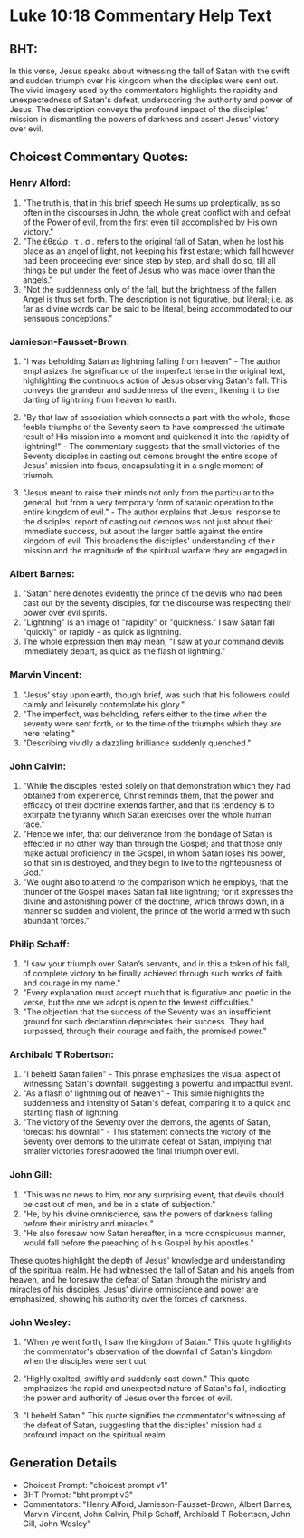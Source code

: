 # Luke 10:18 Commentary Help Text

## BHT:
In this verse, Jesus speaks about witnessing the fall of Satan with the swift and sudden triumph over his kingdom when the disciples were sent out. The vivid imagery used by the commentators highlights the rapidity and unexpectedness of Satan's defeat, underscoring the authority and power of Jesus. The description conveys the profound impact of the disciples' mission in dismantling the powers of darkness and assert Jesus' victory over evil.

## Choicest Commentary Quotes:
### Henry Alford:
1. "The truth is, that in this brief speech He sums up proleptically, as so often in the discourses in John, the whole great conflict with and defeat of the Power of evil, from the first even till accomplished by His own victory."
2. "The ἐθεώρ . τ . σ . refers to the original fall of Satan, when he lost his place as an angel of light, not keeping his first estate; which fall however had been proceeding ever since step by step, and shall do so, till all things be put under the feet of Jesus who was made lower than the angels."
3. "Not the suddenness only of the fall, but the brightness of the fallen Angel is thus set forth. The description is not figurative, but literal; i.e. as far as divine words can be said to be literal, being accommodated to our sensuous conceptions."

### Jamieson-Fausset-Brown:
1. "I was beholding Satan as lightning falling from heaven" - The author emphasizes the significance of the imperfect tense in the original text, highlighting the continuous action of Jesus observing Satan's fall. This conveys the grandeur and suddenness of the event, likening it to the darting of lightning from heaven to earth.

2. "By that law of association which connects a part with the whole, those feeble triumphs of the Seventy seem to have compressed the ultimate result of His mission into a moment and quickened it into the rapidity of lightning!" - The commentary suggests that the small victories of the Seventy disciples in casting out demons brought the entire scope of Jesus' mission into focus, encapsulating it in a single moment of triumph.

3. "Jesus meant to raise their minds not only from the particular to the general, but from a very temporary form of satanic operation to the entire kingdom of evil." - The author explains that Jesus' response to the disciples' report of casting out demons was not just about their immediate success, but about the larger battle against the entire kingdom of evil. This broadens the disciples' understanding of their mission and the magnitude of the spiritual warfare they are engaged in.

### Albert Barnes:
1. "Satan" here denotes evidently the prince of the devils who had been cast out by the seventy disciples, for the discourse was respecting their power over evil spirits.
2. "Lightning" is an image of "rapidity" or "quickness." I saw Satan fall "quickly" or rapidly - as quick as lightning.
3. The whole expression then may mean, "I saw at your command devils immediately depart, as quick as the flash of lightning."

### Marvin Vincent:
1. "Jesus' stay upon earth, though brief, was such that his followers could calmly and leisurely contemplate his glory." 
2. "The imperfect, was beholding, refers either to the time when the seventy were sent forth, or to the time of the triumphs which they are here relating."
3. "Describing vividly a dazzling brilliance suddenly quenched."

### John Calvin:
1. "While the disciples rested solely on that demonstration which they had obtained from experience, Christ reminds them, that the power and efficacy of their doctrine extends farther, and that its tendency is to extirpate the tyranny which Satan exercises over the whole human race."
2. "Hence we infer, that our deliverance from the bondage of Satan is effected in no other way than through the Gospel; and that those only make actual proficiency in the Gospel, in whom Satan loses his power, so that sin is destroyed, and they begin to live to the righteousness of God."
3. "We ought also to attend to the comparison which he employs, that the thunder of the Gospel makes Satan fall like lightning; for it expresses the divine and astonishing power of the doctrine, which throws down, in a manner so sudden and violent, the prince of the world armed with such abundant forces."

### Philip Schaff:
1. "I saw your triumph over Satan’s servants, and in this a token of his fall, of complete victory to be finally achieved through such works of faith and courage in my name."
2. "Every explanation must accept much that is figurative and poetic in the verse, but the one we adopt is open to the fewest difficulties."
3. "The objection that the success of the Seventy was an insufficient ground for such declaration depreciates their success. They had surpassed, through their courage and faith, the promised power."

### Archibald T Robertson:
1. "I beheld Satan fallen" - This phrase emphasizes the visual aspect of witnessing Satan's downfall, suggesting a powerful and impactful event.
2. "As a flash of lightning out of heaven" - This simile highlights the suddenness and intensity of Satan's defeat, comparing it to a quick and startling flash of lightning.
3. "The victory of the Seventy over the demons, the agents of Satan, forecast his downfall" - This statement connects the victory of the Seventy over demons to the ultimate defeat of Satan, implying that smaller victories foreshadowed the final triumph over evil.

### John Gill:
1. "This was no news to him, nor any surprising event, that devils should be cast out of men, and be in a state of subjection."
2. "He, by his divine omniscience, saw the powers of darkness falling before their ministry and miracles."
3. "He also foresaw how Satan hereafter, in a more conspicuous manner, would fall before the preaching of his Gospel by his apostles."

These quotes highlight the depth of Jesus' knowledge and understanding of the spiritual realm. He had witnessed the fall of Satan and his angels from heaven, and he foresaw the defeat of Satan through the ministry and miracles of his disciples. Jesus' divine omniscience and power are emphasized, showing his authority over the forces of darkness.

### John Wesley:
1. "When ye went forth, I saw the kingdom of Satan." This quote highlights the commentator's observation of the downfall of Satan's kingdom when the disciples were sent out. 

2. "Highly exalted, swiftly and suddenly cast down." This quote emphasizes the rapid and unexpected nature of Satan's fall, indicating the power and authority of Jesus over the forces of evil.

3. "I beheld Satan." This quote signifies the commentator's witnessing of the defeat of Satan, suggesting that the disciples' mission had a profound impact on the spiritual realm.


## Generation Details
- Choicest Prompt: "choicest prompt v1"
- BHT Prompt: "bht prompt v3"
- Commentators: "Henry Alford, Jamieson-Fausset-Brown, Albert Barnes, Marvin Vincent, John Calvin, Philip Schaff, Archibald T Robertson, John Gill, John Wesley"
